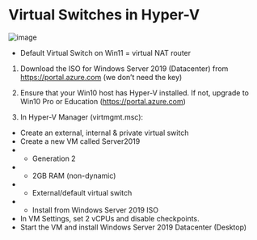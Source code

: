 # Virtual Switches in Hyper-V
![image](https://user-images.githubusercontent.com/40586970/170838173-0cc0b4d3-446f-48b9-aec9-2cb17879f983.png)

- Default Virtual Switch on Win11 = virtual NAT router

1. Download the ISO for Windows Server 2019 (Datacenter) from https://portal.azure.com (we don’t need the key)

2. Ensure that your Win10 host has Hyper-V installed. If not, upgrade to Win10 Pro or Education (https://portal.azure.com)

3. In Hyper-V Manager (virtmgmt.msc):
- Create an external, internal & private virtual switch
- Create a new VM called Server2019 
- - Generation 2
- - 2GB RAM (non-dynamic)
- - External/default virtual switch
- - Install from Windows Server 2019 ISO
- In VM Settings, set 2 vCPUs and disable checkpoints.
- Start the VM and install Windows Server 2019 Datacenter (Desktop)
